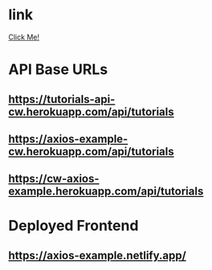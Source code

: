 # link
[Click Me!](https://app.netlify.com/sites/selman-react-axios-addtutorial/settings/deploys)



# API Base URLs

## https://tutorials-api-cw.herokuapp.com/api/tutorials

## https://axios-example-cw.herokuapp.com/api/tutorials

## https://cw-axios-example.herokuapp.com/api/tutorials

# Deployed Frontend

## https://axios-example.netlify.app/
